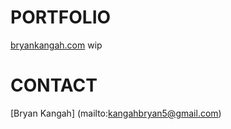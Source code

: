 # PORTFOLIO

[bryankangah.com](https://bryankangah.com) wip

# CONTACT 

[Bryan Kangah] (mailto:kangahbryan5@gmail.com)


